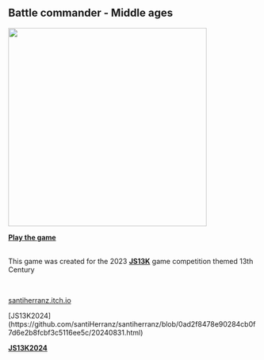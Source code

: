 <p align="center">

<h2>Battle commander - Middle ages</h2>

  <img src="https://user-images.githubusercontent.com/961911/266772162-9d6b1d05-8fa9-4934-b209-b420ad9f24ec.png" width="400px">
<br>

<a href="https://js13kgames.com/games/battle-commander-middle-ages/index.html" target="_blank"><b>Play the game</b></a>

  <br>
  This game was created for the 2023 <a href="https://js13kgames.com" target="_blank"><b>JS13K</b></a> game competition themed 13th Century
  
 </p>
  <br>

  
  <a href="https://santiherranz.itch.io/" target="_blank">santiherranz.itch.io</a>

  <p>
[JS13K2024](https://github.com/santiHerranz/santiherranz/blob/0ad2f8478e90284cb0f7d6e2b8fcbf3c5116ee5c/20240831.html)
</p>

<p>
<a href="https://github.com/santiHerranz/santiherranz/blob/0ad2f8478e90284cb0f7d6e2b8fcbf3c5116ee5c/20240831.html" target="_blank"><b>JS13K2024</b></a>
</p>
<!--
**santiHerranz/santiherranz** is a ✨ _special_ ✨ repository because its `README.md` (this file) appears on your GitHub profile.

Here are some ideas to get you started:

- 🔭 I’m currently working on ...
- 🌱 I’m currently learning ...
- 👯 I’m looking to collaborate on ...
- 🤔 I’m looking for help with ...
- 💬 Ask me about ...
- 📫 How to reach me: ...
- 😄 Pronouns: ...
- ⚡ Fun fact: ...
-->
